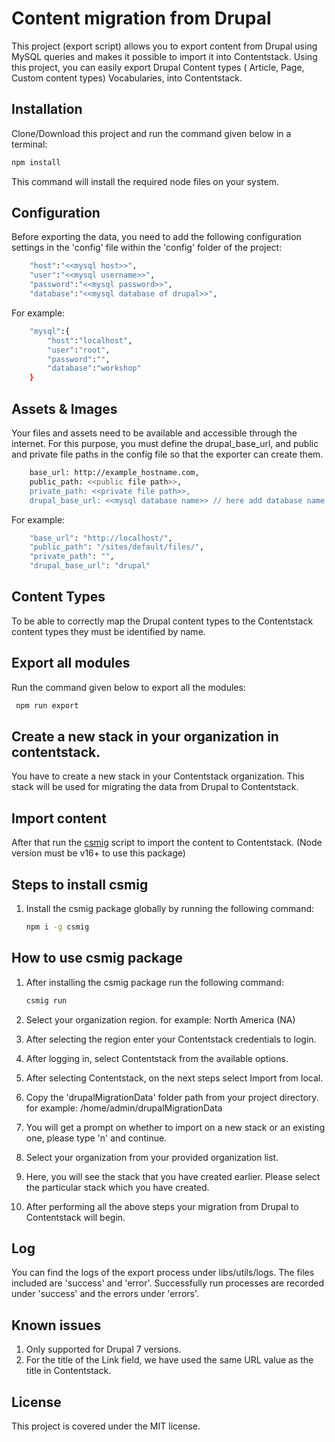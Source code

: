 # Content migration from Drupal

This project (export script) allows you to export content from Drupal using MySQL queries and makes it possible to import it into Contentstack. Using this project, you can easily export Drupal Content types ( Article, Page, Custom content types) Vocabularies, into Contentstack.

## Installation

Clone/Download this project and run the command given below in a terminal:

```bash
npm install
```

This command will install the required node files on your system.

## Configuration

Before exporting the data, you need to add the following configuration settings in the 'config' file within the 'config' folder of the project:

```bash
    "host":"<<mysql host>>",
    "user":"<<mysql username>>",
    "password":"<<mysql password>>",
    "database":"<<mysql database of drupal>>",
```

For example:

```bash
    "mysql":{
        "host":"localhost",
        "user":"root",
        "password":"",
        "database":"workshop"
    }
```

## Assets & Images

Your files and assets need to be available and accessible through the internet. For this purpose, you must define the drupal_base_url, and public and private file paths in the config file so that the exporter can create them.

```bash
    base_url: http://example_hostname.com,
    public_path: <<public file path>>,
    private_path: <<private file path>>,
    drupal_base_url: <<mysql database name>> // here add database name
```

For example:

```bash
    "base_url": "http://localhost/",
    "public_path": "/sites/default/files/",
    "private_path": "",
    "drupal_base_url": "drupal"
```

## Content Types

To be able to correctly map the Drupal content types to the Contentstack content types they must be identified by name.

## Export all modules

Run the command given below to export all the modules:

```bash
 npm run export
```

## Create a new stack in your organization in contentstack.

You have to create a new stack in your Contentstack organization. This stack will be used for migrating the data from Drupal to Contentstack.

## Import content

After that run the [csmig](https://www.npmjs.com/package/csmig) script to import the content to Contentstack. (Node version must be v16+ to use this package)

## Steps to install csmig

1. Install the csmig package globally by running the following command:

   ```bash
   npm i -g csmig
   ```

## How to use csmig package

1. After installing the csmig package run the following command:

   ```bash
   csmig run
   ```

2. Select your organization region.
   for example: North America (NA)
3. After selecting the region enter your Contentstack credentials to login.
4. After logging in, select Contentstack from the available options.
5. After selecting Contentstack, on the next steps select Import from local.
6. Copy the 'drupalMigrationData' folder path from your project directory.
   for example: /home/admin/drupalMigrationData
7. You will get a prompt on whether to import on a new stack or an existing one, please type 'n' and continue.
8. Select your organization from your provided organization list.
9. Here, you will see the stack that you have created earlier. Please select the particular stack which you have created.
10. After performing all the above steps your migration from Drupal to Contentstack will begin.

## Log

You can find the logs of the export process under libs/utils/logs. The files included are 'success' and 'error'. Successfully run processes are recorded under 'success' and the errors under 'errors'.

## Known issues

1. Only supported for Drupal 7 versions.
2. For the title of the Link field, we have used the same URL value as the title in Contentstack.

## License

This project is covered under the MIT license.
